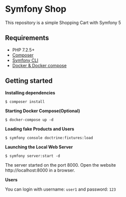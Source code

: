 Symfony Shop
============

This repository is a simple Shopping Cart with Symfony 5 

Requirements
------------

- PHP 7.2.5+
- [Composer](https://getcomposer.org/download)
- [Symfony CLI](https://symfony.com/download)
- [Docker & Docker compose](https://docs.docker.com/get-docker)

Getting started
---------------


**Installing dependencies**

```
$ composer install
```

**Starting Docker Compose(Optional)**

```
$ docker-compose up -d
```

**Loading fake Products and Users**

```
$ symfony console doctrine:fixtures:load
```

**Launching the Local Web Server**

```
$ symfony server:start -d
```

The server started on the port 8000. Open the website http://localhost:8000 in a browser.

**Users**

You can login with username: `user1` and password: `123`